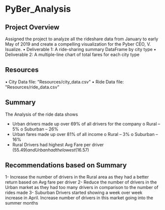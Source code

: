 # PyBer_Analysis

## Project Overview
Assigned the project to analyze all the rideshare data from January to early May of 2019 and create a compelling visualization for the Pyber CEO, V. Isualize.
• Deliverable 1: A ride-sharing summary DataFrame by city type
• Deliverable 2: A multiple-line chart of total fares for each city type

## Resources
• City Data file:  "Resources/city_data.csv"
• Ride Data file: "Resources/ride_data.csv"



## Summary
The Analysis of the ride data shows
- Urban drivers made up over 69% of all drivers for the company
    o Rural – 5%
    o Suburban – 26%
- Urban fares made up over 81% of all income
    o Rural – 3%
    o Suburban – 16%
- Rural Drivers had highest Avg Fare per driver ($55.49) and Urban had the lowest ($16.57)

## Recommendations based on Summary
1- Increase the number of drivers in the Rural area as they had a better return based on Avg fare per driver
2- Reduce the number of drivers in the Urban market as they had too many drivers in comparison to the number of rides made
3- Suburban Drivers started showing a week over week increase in April. Increase number of drivers in this market going into the summer months

